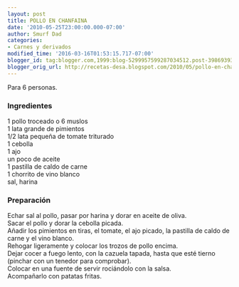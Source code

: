 ```yaml
---
layout: post
title: POLLO EN CHANFAINA
date: '2010-05-25T23:00:00.000-07:00'
author: Smurf Dad
categories:
- Carnes y derivados
modified_time: '2016-03-16T01:53:15.717-07:00'
blogger_id: tag:blogger.com,1999:blog-5299957599287034512.post-3986939328825416923
blogger_orig_url: http://recetas-desa.blogspot.com/2010/05/pollo-en-chanfaina.html
---
```


Para 6 personas.<br><h3>Ingredientes</h3><p>1 pollo troceado o 6 muslos<br/>1 lata grande de pimientos<br/>1/2 lata peque&ntilde;a de tomate triturado<br/>1 cebolla<br/>1 ajo<br/>un poco de aceite<br/>1 pastilla de caldo de carne<br/>1 chorrito de vino blanco<br/>sal, harina</p><h3>Preparaci&oacute;n</h3><p>Echar sal al pollo, pasar por harina y dorar en aceite de oliva.<br/>Sacar el pollo y dorar la cebolla picada.<br/>A&ntilde;adir los pimientos en tiras, el tomate, el ajo picado, la pastilla de caldo de carne y el vino blanco.<br/>Rehogar ligeramente y colocar los trozos de pollo encima.<br/>Dejar cocer a fuego lento, con la cazuela tapada, hasta que est&eacute; tierno (pinchar con un tenedor para comprobar).<br/>Colocar en una fuente de servir roci&aacute;ndolo con la salsa.<br/>Acompa&ntilde;arlo con patatas fritas.</p>